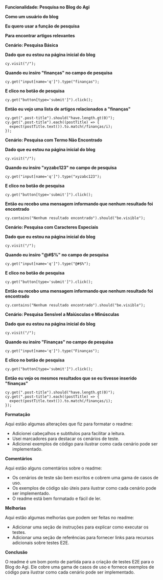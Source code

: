 **Funcionalidade: Pesquisa no Blog do Agi**

**Como um usuário do blog**

**Eu quero usar a função de pesquisa**

**Para encontrar artigos relevantes**

**Cenário: Pesquisa Básica**

**Dado que eu estou na página inicial do blog**

```
cy.visit("/");
```

**Quando eu insiro "finanças" no campo de pesquisa**

```
cy.get("input[name='q']").type("finanças");
```

**E clico no botão de pesquisa**

```
cy.get("button[type='submit']").click();
```

**Então eu vejo uma lista de artigos relacionados a "finanças"**

```
cy.get(".post-title").should("have.length.gt(0)");
cy.get(".post-title").each((postTitle) => {
  expect(postTitle.text()).to.match(/finanças/i);
});
```

**Cenário: Pesquisa com Termo Não Encontrado**

**Dado que eu estou na página inicial do blog**

```
cy.visit("/");
```

**Quando eu insiro "xyzabc123" no campo de pesquisa**

```
cy.get("input[name='q']").type("xyzabc123");
```

**E clico no botão de pesquisa**

```
cy.get("button[type='submit']").click();
```

**Então eu recebo uma mensagem informando que nenhum resultado foi encontrado**

```
cy.contains("Nenhum resultado encontrado").should("be.visible");
```

**Cenário: Pesquisa com Caracteres Especiais**

**Dado que eu estou na página inicial do blog**

```
cy.visit("/");
```

**Quando eu insiro "@#$%" no campo de pesquisa**

```
cy.get("input[name='q']").type("@#$%");
```

**E clico no botão de pesquisa**

```
cy.get("button[type='submit']").click();
```

**Então eu recebo uma mensagem informando que nenhum resultado foi encontrado**

```
cy.contains("Nenhum resultado encontrado").should("be.visible");
```

**Cenário: Pesquisa Sensível a Maiúsculas e Minúsculas**

**Dado que eu estou na página inicial do blog**

```
cy.visit("/");
```

**Quando eu insiro "Finanças" no campo de pesquisa**

```
cy.get("input[name='q']").type("Finanças");
```

**E clico no botão de pesquisa**

```
cy.get("button[type='submit']").click();
```

**Então eu vejo os mesmos resultados que se eu tivesse inserido "finanças"**

```
cy.get(".post-title").should("have.length.gt(0)");
cy.get(".post-title").each((postTitle) => {
  expect(postTitle.text()).to.match(/finanças/i);
});
```

**Formatação**

Aqui estão algumas alterações que fiz para formatar o readme:

* Adicionei cabeçalhos e subtítulos para facilitar a leitura.
* Usei marcadores para destacar os cenários de teste.
* Adicionei exemplos de código para ilustrar como cada cenário pode ser implementado.

**Comentários**

Aqui estão alguns comentários sobre o readme:

* Os cenários de teste são bem escritos e cobrem uma gama de casos de uso.
* Os exemplos de código são úteis para ilustrar como cada cenário pode ser implementado.
* O readme está bem formatado e fácil de ler.

**Melhorias**

Aqui estão algumas melhorias que podem ser feitas no readme:

* Adicionar uma seção de instruções para explicar como executar os testes.
* Adicionar uma seção de referências para fornecer links para recursos adicionais sobre testes E2E.

**Conclusão**

O readme é um bom ponto de partida para a criação de testes E2E para o Blog do Agi. Ele cobre uma gama de casos de uso e fornece exemplos de código para ilustrar como cada cenário pode ser implementado.
